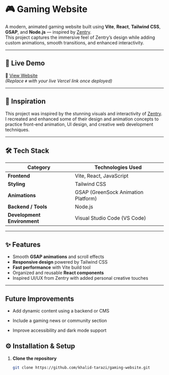 # 🎮 Gaming Website

A modern, animated gaming website built using **Vite**, **React**, **Tailwind CSS**, **GSAP**, and **Node.js** — inspired by [Zentry](https://zentry.com/).  
This project captures the immersive feel of Zentry’s design while adding custom animations, smooth transitions, and enhanced interactivity.

---

## 🚀 Live Demo
🔗 [View Website](#)  
*(Replace `#` with your live Vercel link once deployed)*

---

## 🧠 Inspiration
This project was inspired by the stunning visuals and interactivity of [Zentry](https://zentry.com/).  
I recreated and enhanced some of their design and animation concepts to practice front-end animation, UI design, and creative web development techniques.

---

## 🛠️ Tech Stack

| Category | Technologies Used |
|-----------|--------------------|
| **Frontend** | Vite, React, JavaScript |
| **Styling** | Tailwind CSS |
| **Animations** | GSAP (GreenSock Animation Platform) |
| **Backend / Tools** | Node.js |
| **Development Environment** | Visual Studio Code (VS Code) |

---

## ✨ Features

- Smooth **GSAP animations** and scroll effects  
- **Responsive design** powered by Tailwind CSS  
- **Fast performance** with Vite build tool  
- Organized and reusable **React components**  
- Inspired UI/UX from Zentry with added personal creative touches  

---
## Future Improvements

- Add dynamic content using a backend or CMS

- Include a gaming news or community section

- Improve accessibility and dark mode support

## ⚙️ Installation & Setup

1. **Clone the repository**
   ```bash
   git clone https://github.com/khalid-tarazi/gaming-website.git
